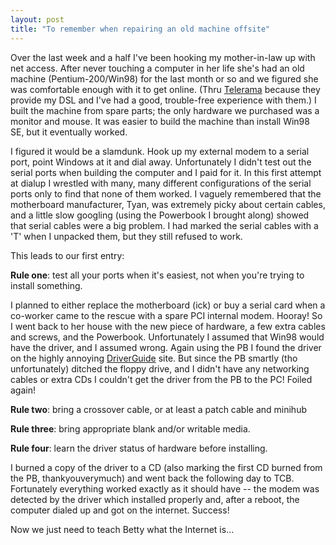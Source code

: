 ```yaml
---
layout: post
title: "To remember when repairing an old machine offsite"
---
```




Over the last week and a half I've been hooking my mother-in-law up with net access. After never touching a computer in her life she's had an old machine (Pentium-200/Win98) for the last month or so and we figured she was comfortable enough with it to get online. (Thru <a href="http://www.telerama.com/">Telerama</a> because they provide my DSL and I've had a good, trouble-free experience with them.) I built the machine from spare parts; the only hardware we purchased was a monitor and mouse. It was easier to build the machine than install Win98 SE, but it eventually worked.

<p>I figured it would be a slamdunk. Hook up my external modem to a serial port, point Windows at it and dial away. Unfortunately I didn't test out the serial ports when building the computer and I paid for it. In this first attempt at dialup I wrestled with many, many different configurations of the serial ports only to find that none of them worked. I vaguely remembered that the motherboard manufacturer, Tyan, was extremely picky about certain cables, and a little slow googling (using the Powerbook I brought along)  showed that serial cables were a big problem. I had marked the serial cables with a 'T' when I unpacked them, but they still refused to work.</p>

<p>This leads to our first entry:</p>

<p><b>Rule one</b>: test all your ports when it's easiest, not when you're trying to install something.</p>

<p>I planned to either replace the motherboard (ick) or buy a serial card when a co-worker came to the rescue with a spare PCI internal modem. Hooray! So I went back to her house with the new piece of hardware, a few extra cables and screws, and the Powerbook. Unfortunately I assumed that Win98 would have the driver, and I assumed wrong. Again using the PB I found the driver on the highly annoying <a href="http://www.driverguide.com/">DriverGuide</a> site. But since the PB smartly (tho unfortunately) ditched the floppy drive, and I didn't have any networking cables or extra CDs I couldn't get the driver from the PB to the PC! Foiled again!</p>

<p><b>Rule two</b>: bring a crossover cable, or at least a patch cable and minihub</p>

<p><b>Rule three</b>: bring appropriate blank and/or writable media.</p>

<p><b>Rule four</b>: learn the driver status of hardware before installing.</p>

<p>I burned a copy of the driver to a CD (also marking the first CD burned from the PB, thankyouverymuch) and went back the following day to TCB. Fortunately everything worked exactly as it should have -- the modem was detected by the driver which installed properly and, after a reboot, the computer dialed up and got on  the internet. Success!</p>

<p>Now we just need to teach Betty what the Internet is...</p>


